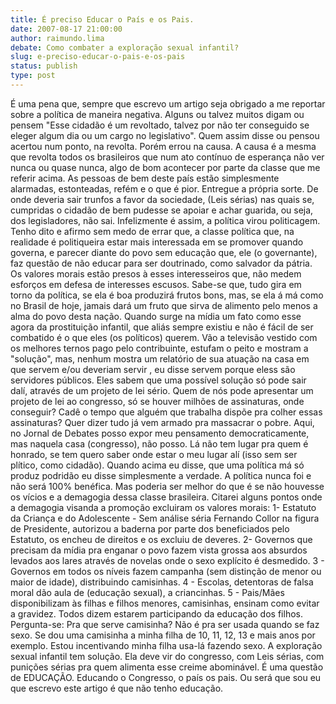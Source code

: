 ```yaml
---
title: É preciso Educar o País e os Pais.
date: 2007-08-17 21:00:00
author: raimundo.lima
debate: Como combater a exploração sexual infantil?
slug: e-preciso-educar-o-pais-e-os-pais
status: publish 
type: post
---
```


É uma pena que, sempre que escrevo um artigo seja obrigado a me reportar sobre a política de maneira negativa. Alguns ou talvez muitos digam ou pensem "Esse cidadão é um revoltado, talvez por não ter conseguido se eleger algum dia ou um cargo no legislativo". Quem assim disse ou pensou acertou num ponto, na revolta. Porém errou na causa. A causa é a mesma que revolta todos os brasileiros que num ato contínuo de esperança não ver nunca ou quase nunca, algo de bom acontecer por parte da classe que me referir acima. As pessoas de bem deste país estão simplesmente alarmadas, estonteadas, refém e o que é pior. Entregue a própria sorte. De onde deveria sair trunfos a favor da sociedade, (Leis sérias) nas quais se, cumpridas o cidadão de bem pudesse se apoiar e achar guarida, ou seja, dos legisladores, não sai. Infelizmente é assim, a política virou politicagem. Tenho dito e afirmo sem medo de errar que, a classe política que, na realidade é politiqueira estar mais interessada em se promover quando governa, e parecer diante do povo sem educação que, ele (o governante), faz questão de não educar para ser doutrinado, como salvador da pátria. Os valores morais estão presos à esses interesseiros que, não medem esforços em defesa de interesses escusos. Sabe-se que, tudo gira em torno da política, se ela é boa produzirá frutos bons, mas, se ela á má como no Brasil de hoje, jamais dará um fruto que sirva de alimento pelo menos a alma do povo desta nação. Quando surge na mídia um fato como esse agora da prostituição infantil, que aliás sempre existiu e não é fácil de ser combatido é o que eles (os políticos) querem. Vão a televisão vestido com os melhores ternos pago pelo contribuinte, estufam o peito e mostram a "solução", mas, nenhum mostra um relatório de sua atuação na casa em que servem e/ou deveriam servir , eu disse servem porque eless são servidores públicos. Eles sabem que uma possível solução só pode sair dalí, através de um projeto de lei sério. Quem de nós pode apresentar um projeto de lei ao congresso, só se houver milhões de assinaturas, onde conseguir? Cadê o tempo que alguém que trabalha dispõe pra colher essas assinaturas? Quer dizer tudo já vem armado pra massacrar o pobre. Aqui, no Jornal de Debates posso expor meu pensamento democraticamente, mas naquela casa (congresso), não posso. Lá não tem lugar pra quem é honrado, se tem quero saber onde estar o meu lugar alí (isso sem ser plítico, como cidadão). Quando acima eu disse, que uma política má só produz podridão eu disse simplesmente a verdade. A política nunca foi e não será 100% benéfica. Mas poderia ser melhor do que é se não houvesse os vícios e a demagogia dessa classe brasileira. Citarei alguns pontos onde a demagogia visanda a promoção excluiram os valores morais: 1- Estatuto da Criança e do Adolescente - Sem análise séria Fernando Collor na figura de Presidente, autorizou a baderna por parte dos beneficiados pelo Estatuto, os encheu de direitos e os excluiu de deveres. 2- Governos que precisam da mídia pra enganar o povo fazem vista grossa aos absurdos levados aos lares através de novelas onde o sexo explícito é desmedido. 3 - Governos em todos os níveis fazem campanha (sem distinção de menor ou maior de idade), distribuindo camisinhas. 4 - Escolas, detentoras de falsa moral dão aula de (educação sexual), a criancinhas. 5 - Pais/Mães disponibilizam às filhas e filhos menores, camisinhas, ensinam como evitar a gravidez. Todos dizem estarem participando da educação dos filhos. Pergunta-se: Pra que serve camisinha? Não é pra ser usada quando se faz sexo. Se dou uma camisinha a minha filha de 10, 11, 12, 13 e mais anos por exemplo. Estou incentivando minha filha usa-lá fazendo sexo. A exploração sexual infantil tem solução. Ela deve vir do congresso, com Leis sérias, com punições sérias pra quem alimenta esse creime abominável. É uma questão de EDUCAÇÃO. Educando o Congresso, o país os pais. Ou será que sou eu que escrevo este artigo é que não tenho educação.
